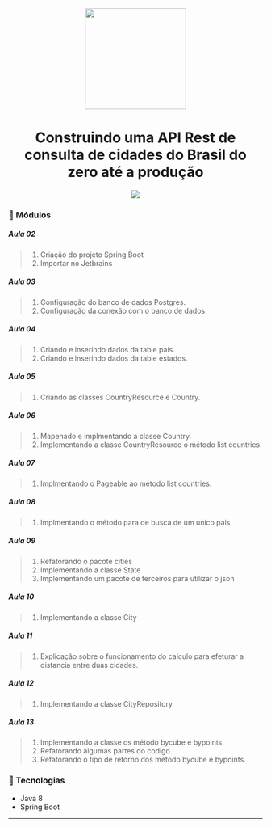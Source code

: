 <div align="center">
    <img src="https://hermes.digitalinnovation.one/lab_projects/badges/5db2f362-acf2-49aa-befa-21b038ce1384.png" width="200">
    <h1>Construindo uma API Rest de consulta de cidades do Brasil do zero até a produção</h1>
</div>

<div align="center">
    <img src="./.gif">
</div>


### :memo: Módulos

##### Aula 02
> 1. Criação do projeto Spring Boot
> 2. Importar no Jetbrains

##### Aula 03
> 1. Configuração do banco de dados Postgres.
> 2. Configuração da conexão com o banco de dados.

##### Aula 04
> 1. Criando e inserindo dados da table pais.
> 2. Criando e inserindo dados da table estados.

##### Aula 05
> 1. Criando as classes CountryResource e Country.

##### Aula 06
> 1. Mapenado e implmentando a classe Country.
> 2. Implementando a classe CountryResource o método list countries.

##### Aula 07
> 1. Implmentando o Pageable ao método list countries.

##### Aula 08
> 1. Implmentando o método para de busca de um unico pais.

##### Aula 09
> 1. Refatorando o pacote cities
> 2. Implementando a classe State
> 3. Implementando um pacote de terceiros para utilizar o json

##### Aula 10
> 1. Implementando a classe City

##### Aula 11
> 1. Explicação sobre o funcionamento do calculo para efeturar a distancia entre duas cidades.

##### Aula 12
> 1. Implementando a classe CityRepository

##### Aula 13
> 1. Implementando a classe os método bycube e bypoints.
> 2. Refatorando algumas partes do codigo.
> 3. Refatorando o tipo de retorno dos método bycube e bypoints.

### :hammer: Tecnologias
<ul>
    <li>Java 8</li>
    <li>Spring Boot</li>
</ul>


<hr>